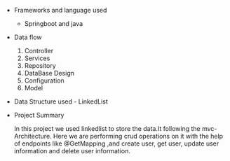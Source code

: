 * Frameworks and language used
  
    * Springboot and java
* Data flow
  1. Controller
  2. Services
  3. Repository
  4. DataBase Design
  5. Configuration
  6. Model
* Data Structure used - LinkedList
* Project Summary

  In this project we used linkedlist to store the data.It following the mvc-Architecture.  Here we are performing crud operations on it with the help of endpoints like @GetMapping ,and create user, get user, update user information and delete user information.
